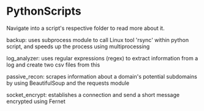 # PythonScripts

Navigate into a script's respective folder to read more about it.

backup: uses subprocess module to call Linux tool 'rsync' within python script, and speeds up the process using multiprocessing

log_analyzer: uses regular expressions (regex) to extract information from a log and create two csv files from this

passive_recon: scrapes information about a domain's potential subdomains by using BeautifulSoup and the requests module

socket_encrypt: establishes a connection and send a short message encrypted using Fernet

